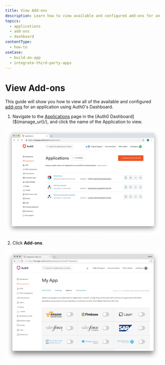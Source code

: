 ```yaml
---
title: View Add-ons
description: Learn how to view available and configured add-ons for an application registered with Auth0 using the Auth0 Management Dashboard.
topics:
  - applications
  - add-ons
  - dashboard
contentType:
  - how-to
useCase:
  - build-an-app
  - integrate-third-party-apps
---
```


# View Add-ons

This guide will show you how to view all of the available and configured [add-ons](/addons) for an application using Auth0's Dashboard.

1. Navigate to the [Applications](${manage_url}/#/applications) page in the [Auth0 Dashboard](${manage_url}/), and click the name of the Application to view.

![View Applications](/media/articles/dashboard/guides/app-list.png)

2. Click **Add-ons**.

![View Add-ons](/media/articles/applications/addons-dashboard-list.png)
